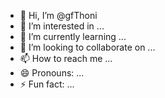 - 👋 Hi, I’m @gfThoni
- 👀 I’m interested in ...
- 🌱 I’m currently learning ...
- 💞️ I’m looking to collaborate on ...
- 📫 How to reach me ...
- 😄 Pronouns: ...
- ⚡ Fun fact: ...

<!---
gfThoni/gfThoni is a ✨ special ✨ repository because its `README.md` (this file) appears on your GitHub profile.
You can click the Preview link to take a look at your changes.
--->
